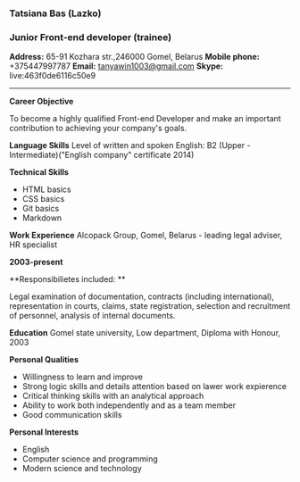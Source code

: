 ### Tatsiana Bas (Lazko) ###
### Junior Front-end developer (trainee) ###


**Address:**	65-91 Kozhara str.,246000 Gomel, Belarus
**Mobile phone:**	+375447997787
**Email:**	tanyawin1003@gmail.com
**Skype:**	live:463f0de6116c50e9
***
	
**Career Objective**

To become a highly qualified Front-end Developer and make an important contribution to achieving your company's goals.

**Language Skills**
Level of written and spoken English: B2 (Upper - Intermediate)("English company" certificate 2014)

**Technical Skills**
+ HTML basics
+ CSS basics
+ Git basics
+ Markdown

**Work Experience**
Alcopack Group, Gomel, Belarus -
leading legal adviser, HR specialist

**2003-present**  

**Responsibilietes included: **

Legal examination of documentation, contracts (including international), representation in courts, claims, state registration, selection and recruitment of personnel, analysis of internal documents. 

**Education**
Gomel state university, Low department, Diploma with Honour, 2003

**Personal Qualities**
+ Willingness to learn and improve
+ Strong logic skills and details attention based on lawer work expierence 
+ Critical thinking skills with an analytical approach
+ Ability to work both independently and as a team member
+ Good communication skills

**Personal Interests**
+ English
+ Computer science and programming
+ Modern science and technology
